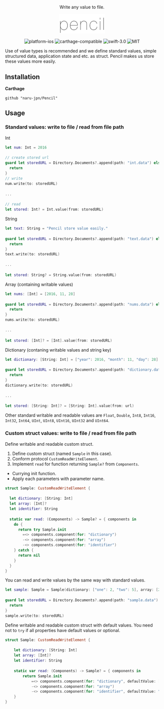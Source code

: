 <p align="center">Write any value to file.</p>

<p align="center"><img src="./pencil.png" width="150" alt="pencil_logo" /></p>

<p align="center"><img src="https://img.shields.io/badge/Platform-iOS-blue.svg" alt="platform-ios" /> <img src="https://img.shields.io/badge/Carthage-compatible-brightgreen.svg" alt="carthage-compatible" /> <img src="https://img.shields.io/badge/Swift-3.0-orange.svg" alt="swift-3.0" /> <img src="https://img.shields.io/badge/License-MIT-lightgrey.svg" alt="MIT" /></p>

Use of value types is recommended and we define standard values, simple structured data, application state and etc. as struct. 
Pencil makes us store these values more easily.

## Installation

__Carthage__

```
github "naru-jpn/Pencil"
```

## Usage

### Standard values: write to file / read from file path

Int

```swift
let num: Int = 2016

// create stored url
guard let storedURL = Directory.Documents?.append(path: "int.data") else {
  return
}
// write
num.write(to: storedURL)

...

// read
let stored: Int? = Int.value(from: storedURL)
```

String

```swift
let text: String = "Pencil store value easily."

guard let storedURL = Directory.Documents?.append(path: "text.data") else {
  return
}
text.write(to: storedURL)

...

let stored: String? = String.value(from: storedURL)
```

Array (containing writable values)

```swift
let nums: [Int] = [2016, 11, 28]

guard let storedURL = Directory.Documents?.append(path: "nums.data") else {
  return
}
nums.write(to: storedURL)

...

let stored: [Int]? = [Int].value(from: storedURL)
```

Dictionary (contaning writable values and string key)

```swift
let dictionary: [String: Int] = ["year": 2016, "month": 11, "day": 28]

guard let storedURL = Directory.Documents?.append(path: "dictionary.data") else {
  return
}
dictionary.write(to: storedURL)

...

let stored: [String: Int]? = [String: Int].value(from: url)
```

Other standard writable and readable values are `Float`, `Double`, `Int8`, `Int16`, `Int32`, `Int64`, `UInt`, `UInt8`, `UInt16`, `UInt32` and `UInt64`.

### Custom struct values: write to file / read from file path

Define writable and readable custom struct.

1. Define custom struct (named `Sample` in this case).
1. Conform protocol `CustomReadWriteElement`.
1. Implement `read` for function returning `Sample?` from `Components`.
  - Currying init function.
  - Apply each parameters with parameter name.

```swift
struct Sample: CustomReadWriteElement {
    
  let dictionary: [String: Int]
  let array: [Int]?
  let identifier: String
    
  static var read: (Components) -> Sample? = { components in
    do {
      return try Sample.init
        =<> components.component(for: "dictionary")
        -<> components.component(for: "array")
        -<> components.component(for: "identifier")
    } catch {
      return nil
    }
  }
}
```

You can read and write values by the same way with standard values.

```swift
let sample: Sample = Sample(dictionary: ["one": 2, "two": 5], array: [2, 3], identifier: "abc123")

guard let storedURL = Directory.Documents?.append(path: "sample.data") else {
  return
}
sample.write(to: storedURL)
```

Define writable and readable custom struct with default values. You need not to `try` if all properties have default values or optional.

```swift
struct Sample: CustomReadWriteElement {
    
    let dictionary: [String: Int]
    let array: [Int]?
    let identifier: String
    
    static var read: (Components) -> Sample? = { components in      
        return Sample.init
            =<> components.component(for: "dictionary", defaultValue: ["default":100])
            -<> components.component(for: "array")
            -<> components.component(for: "identifier", defaultValue: "default")
    }
}
```

